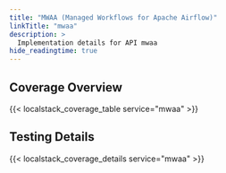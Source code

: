 ```yaml
---
title: "MWAA (Managed Workflows for Apache Airflow)"
linkTitle: "mwaa"
description: >
  Implementation details for API mwaa
hide_readingtime: true
---
```


## Coverage Overview

{{< localstack_coverage_table service="mwaa" >}}

## Testing Details

{{< localstack_coverage_details service="mwaa" >}}
